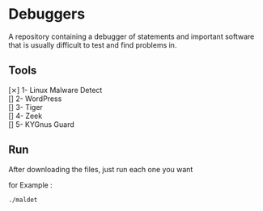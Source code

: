 # Debuggers
A repository containing a debugger of statements and important software that is usually difficult to test and find problems in.


## Tools

[⨯] 1- Linux Malware Detect  
[] 2- WordPress  
[] 3- Tiger  
[] 4- Zeek  
[] 5- KYGnus Guard



## Run

After downloading the files, just run each one you want

for Example : 

```
./maldet
```

